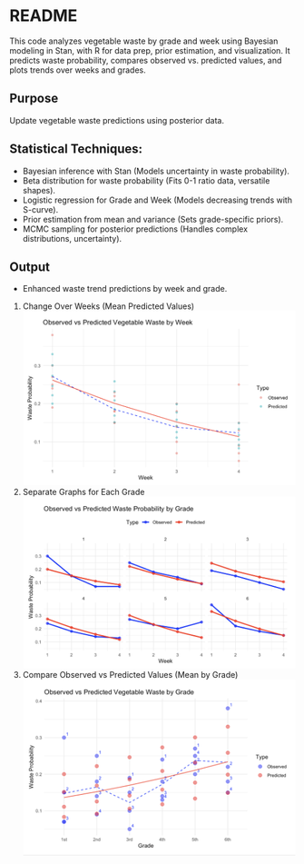 # README
This code analyzes vegetable waste by grade and week using Bayesian modeling in Stan, with R for data prep, prior estimation, and visualization. It predicts waste probability, compares observed vs. predicted values, and plots trends over weeks and grades.

## Purpose
Update vegetable waste predictions using posterior data.

## Statistical Techniques:
- Bayesian inference with Stan (Models uncertainty in waste probability).
- Beta distribution for waste probability (Fits 0-1 ratio data, versatile shapes).
- Logistic regression for Grade and Week (Models decreasing trends with S-curve).
- Prior estimation from mean and variance (Sets grade-specific priors).
- MCMC sampling for posterior predictions (Handles complex distributions, uncertainty).

## Output
- Enhanced waste trend predictions by week and grade.
1. Change Over Weeks (Mean Predicted Values)
    ![Change Over Weeks](image/1b.png)
2. Separate Graphs for Each Grade
    ![Each Grade](image/2b.png)
3. Compare Observed vs Predicted Values (Mean by Grade)
    ![Observed vs Predicted Values](image/3b.png)
